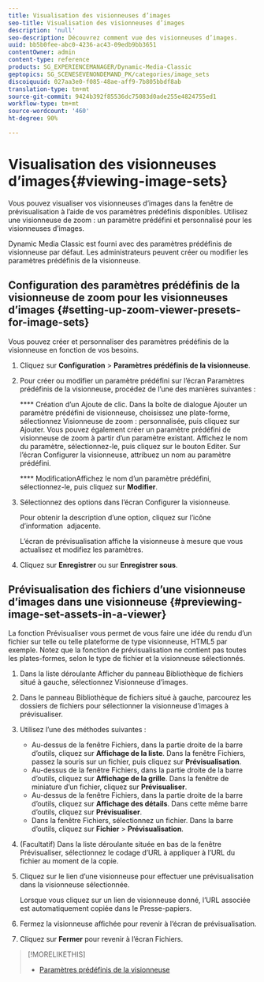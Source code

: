 ```yaml
---
title: Visualisation des visionneuses d’images
seo-title: Visualisation des visionneuses d’images
description: 'null'
seo-description: Découvrez comment vue des visionneuses d’images.
uuid: bb5b0fee-abc0-4236-ac43-09edb9bb3651
contentOwner: admin
content-type: reference
products: SG_EXPERIENCEMANAGER/Dynamic-Media-Classic
geptopics: SG_SCENESEVENONDEMAND_PK/categories/image_sets
discoiquuid: 027aa3e0-f085-48ae-aff9-7b805bbdf8ab
translation-type: tm+mt
source-git-commit: 9424b392f85536dc75083d0ade255e4824755ed1
workflow-type: tm+mt
source-wordcount: '460'
ht-degree: 90%

---
```



# Visualisation des visionneuses d’images{#viewing-image-sets}

Vous pouvez visualiser vos visionneuses d’images dans la fenêtre de prévisualisation à l’aide de vos paramètres prédéfinis disponibles. Utilisez une visionneuse de zoom : un paramètre prédéfini et personnalisé pour les visionneuses d’images.

Dynamic Media Classic est fourni avec des paramètres prédéfinis de visionneuse par défaut. Les administrateurs peuvent créer ou modifier les paramètres prédéfinis de la visionneuse.

## Configuration des paramètres prédéfinis de la visionneuse de zoom pour les visionneuses d’images {#setting-up-zoom-viewer-presets-for-image-sets}

Vous pouvez créer et personnaliser des paramètres prédéfinis de la visionneuse en fonction de vos besoins.

1. Cliquez sur **Configuration** > **Paramètres prédéfinis de la visionneuse**.
1. Pour créer ou modifier un paramètre prédéfini sur l’écran Paramètres prédéfinis de la visionneuse, procédez de l’une des manières suivantes :

   **** Création d’un Ajoute de clic. Dans la boîte de dialogue Ajouter un paramètre prédéfini de visionneuse, choisissez une plate-forme, sélectionnez Visionneuse de zoom : personnalisée, puis cliquez sur Ajouter. Vous pouvez également créer un paramètre prédéfini de visionneuse de zoom à partir d’un paramètre existant. Affichez le nom du paramètre, sélectionnez-le, puis cliquez sur le bouton Editer. Sur l’écran Configurer la visionneuse, attribuez un nom au paramètre prédéfini.

   **** ModificationAffichez le nom d’un paramètre prédéfini, sélectionnez-le, puis cliquez sur  **Modifier**.

1. Sélectionnez des options dans l’écran Configurer la visionneuse.

   Pour obtenir la description d’une option, cliquez sur l’icône d’information  adjacente.

   L’écran de prévisualisation affiche la visionneuse à mesure que vous actualisez et modifiez les paramètres.

1. Cliquez sur **Enregistrer** ou sur **Enregistrer sous**.

## Prévisualisation des fichiers d’une visionneuse d’images dans une visionneuse {#previewing-image-set-assets-in-a-viewer}

La fonction Prévisualiser vous permet de vous faire une idée du rendu d’un fichier sur telle ou telle plateforme de type visionneuse, HTML5 par exemple. Notez que la fonction de prévisualisation ne contient pas toutes les plates-formes, selon le type de fichier et la visionneuse sélectionnés.

1. Dans la liste déroulante Afficher du panneau Bibliothèque de fichiers situé à gauche, sélectionnez Visionneuse d’images.
1. Dans le panneau Bibliothèque de fichiers situé à gauche, parcourez les dossiers de fichiers pour sélectionner la visionneuse d’images à prévisualiser.
1. Utilisez l’une des méthodes suivantes :

   * Au-dessus de la fenêtre Fichiers, dans la partie droite de la barre d’outils, cliquez sur **Affichage de la liste**. Dans la fenêtre Fichiers, passez la souris sur un fichier, puis cliquez sur **Prévisualisation**.
   * Au-dessus de la fenêtre Fichiers, dans la partie droite de la barre d’outils, cliquez sur **Affichage de la grille**. Dans la fenêtre de miniature d’un fichier, cliquez sur **Prévisualiser**.
   * Au-dessus de la fenêtre Fichiers, dans la partie droite de la barre d’outils, cliquez sur **Affichage des détails**. Dans cette même barre d’outils, cliquez sur **Prévisualiser**.
   * Dans la fenêtre Fichiers, sélectionnez un fichier. Dans la barre d’outils, cliquez sur **Fichier** > **Prévisualisation**.

1. (Facultatif) Dans la liste déroulante située en bas de la fenêtre Prévisualiser, sélectionnez le codage d’URL à appliquer à l’URL du fichier au moment de la copie.
1. Cliquez sur le lien d’une visionneuse pour effectuer une prévisualisation dans la visionneuse sélectionnée.

   Lorsque vous cliquez sur un lien de visionneuse donné, l’URL associée est automatiquement copiée dans le Presse-papiers.

1. Fermez la visionneuse affichée pour revenir à l’écran de prévisualisation.
1. Cliquez sur **Fermer** pour revenir à l’écran Fichiers.

>[!MORELIKETHIS]
>
>* [Paramètres prédéfinis de la visionneuse](application-setup.md#viewer_presets)

